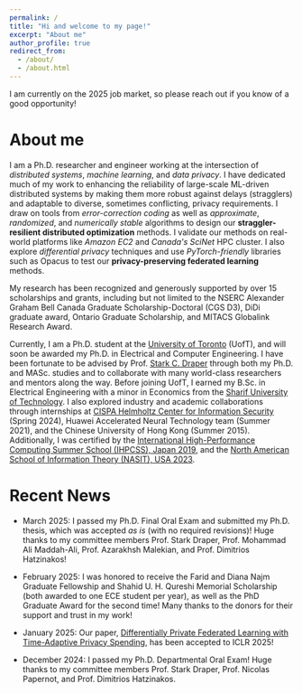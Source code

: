 ```yaml
---
permalink: /
title: "Hi and welcome to my page!"
excerpt: "About me"
author_profile: true
redirect_from: 
  - /about/
  - /about.html
---
```


I am currently on the 2025 job market, so please reach out if you know of a good opportunity!

# About me

I am a Ph.D. researcher and engineer working at the intersection of *distributed systems*, *machine learning*, and *data privacy*. I have dedicated much of my work to enhancing the reliability of large-scale ML-driven distributed systems by making them more robust against delays (stragglers) and adaptable to diverse, sometimes conflicting, privacy requirements. 
I draw on tools from *error-correction coding* as well as *approximate*, *randomized*, and *numerically stable* algorithms to design our **straggler-resilient distributed optimization** methods. I validate our methods on real-world platforms like *Amazon EC2* and *Canada's SciNet* HPC cluster. I also explore *differential privacy* techniques and use *PyTorch-friendly* libraries such as Opacus to test our **privacy-preserving federated learning** methods.

My research has been recognized and generously supported by over 15 scholarships and grants, including but not limited to the NSERC Alexander Graham Bell Canada Graduate Scholarship-Doctoral (CGS D3), DiDi graduate award, Ontario Graduate Scholarship, and MITACS Globalink Research Award.

Currently, I am a Ph.D. student at the [University of Toronto](https://www.utoronto.ca/) (UofT), and will soon be awarded my Ph.D. in Electrical and Computer Engineering. I have been fortunate to be advised by Prof. [Stark C. Draper](https://www.ece.utoronto.ca/people/draper-s/) through both my Ph.D. and MASc. studies and to collaborate with many world-class researchers and mentors along the way. Before joining UofT, I earned my B.Sc. in Electrical Engineering with a minor in Economics from the [Sharif University of Technology](http://www.en.sharif.edu/).
I also explored industry and academic collaborations through internships at [CISPA Helmholtz Center for Information Security](https://sprintml.com/) (Spring 2024), Huawei Accelerated Neural Technology team (Summer 2021), and the Chinese University of Hong Kong (Summer 2015).
Additionally, I was certified by the [International High-Performance Computing Summer School (IHPCSS), Japan 2019](https://ss19.ihpcss.org/), and the [North American School of Information Theory (NASIT), USA 2023](https://nasit.seas.upenn.edu/).


# Recent News

* March 2025: I passed my Ph.D. Final Oral Exam and submitted my Ph.D. thesis, which was accepted *as is* (with no required revisions)! Huge thanks to my committee members Prof. Stark Draper, Prof. Mohammad Ali Maddah-Ali, Prof. Azarakhsh Malekian, and Prof. Dimitrios Hatzinakos!

* February 2025: I was honored to receive the Farid and Diana Najm Graduate Fellowship and Shahid U. H. Qureshi Memorial Scholarship (both awarded to one ECE student per year), as well as the PhD Graduate Award for the second time! Many thanks to the donors for their support and trust in my work!

* January 2025: Our paper, [Differentially Private Federated Learning with Time-Adaptive Privacy Spending](https://openreview.net/forum?id=W0nydevOlG&noteId=zEslc0ErHW), has been accepted to ICLR 2025!

* December 2024: I passed my Ph.D. Departmental Oral Exam! Huge thanks to my committee members Prof. Stark Draper, Prof. Nicolas Papernot, and Prof. Dimitrios Hatzinakos.